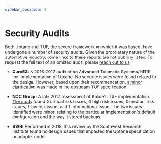 ```yaml
---
sidebar_position: 2
---
```


# Security Audits

Both Uptane and TUF, the secure framework on which it was based, have undergone a number of security audits. Given the proprietary nature of the automotive industry, some links to these reports are not publicly listed. To request the full text of an omitted audit, please [reach out to us](https://uptane.github.io/participate.html).

- **Cure53:** A 2016-2017 audit of an Advanced Telematic Systems/HERE Inc. implementation of Uptane. No security issues were found related to the design. However, based upon their recommendation, [a minor clarification](https://github.com/theupdateframework/taps/blob/master/tap9.md) was made in the upstream TUF specification.

- **NCC Group:** A late 2017 assessment of Kolide's TUF implementation. [The study](https://www.nccgroup.com/globalassets/our-research/us/public-reports/2017/ncc-group-kolide-the-update-framework-security-assessment.pdf) found 0 critical risk issues, 0 high risk issues, 0 medium risk issues, 1 low risk issue, and 1 informational issue. The two issues identified were minor, relating to the particular implementation's default configuration and the way it stored backups.

- **SWRI** Performed in 2018, this review by the Southwest Research Institute found no design issues that impacted the Uptane specification or adopter code.
